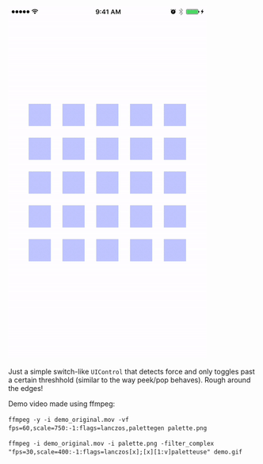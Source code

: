 ![](demo.gif)

Just a simple switch-like `UIControl` that detects force and only toggles past a certain threshhold (similar to the way peek/pop behaves). Rough around the edges!

Demo video made using ffmpeg:

`ffmpeg -y -i demo_original.mov -vf fps=60,scale=750:-1:flags=lanczos,palettegen palette.png`

`ffmpeg -i demo_original.mov -i palette.png -filter_complex "fps=30,scale=400:-1:flags=lanczos[x];[x][1:v]paletteuse" demo.gif`